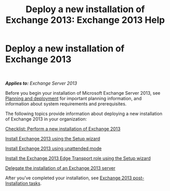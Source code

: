 ﻿---
title: 'Deploy a new installation of Exchange 2013: Exchange 2013 Help'
TOCTitle: Deploy a new installation of Exchange 2013
ms:assetid: 681835cf-79fe-4aa7-8a28-4a39944d0efc
ms:mtpsurl: https://technet.microsoft.com/en-us/library/Aa998619(v=EXCHG.150)
ms:contentKeyID: 49289285
ms.date: 05/13/2016
mtps_version: v=EXCHG.150
---

# Deploy a new installation of Exchange 2013

 

_**Applies to:** Exchange Server 2013_


Before you begin your installation of Microsoft Exchange Server 2013, see [Planning and deployment](planning-and-deployment-for-exchange-2013-installation-instructions.md) for important planning information, and information about system requirements and prerequisites.

The following topics provide information about deploying a new installation of Exchange 2013 in your organization:

[Checklist: Perform a new installation of Exchange 2013](checklist-perform-a-new-installation-of-exchange-2013-exchange-2013-help.md)

[Install Exchange 2013 using the Setup wizard](install-exchange-2013-using-the-setup-wizard-exchange-2013-help.md)

[Install Exchange 2013 using unattended mode](install-exchange-2013-using-unattended-mode-exchange-2013-help.md)

[Install the Exchange 2013 Edge Transport role using the Setup wizard](install-the-exchange-2013-edge-transport-role-using-the-setup-wizard-exchange-2013-help.md)

[Delegate the installation of an Exchange 2013 server](delegate-the-installation-of-an-exchange-2013-server-exchange-2013-help.md)

After you’ve completed your installation, see [Exchange 2013 post-Installation tasks](exchange-2013-post-installation-tasks-exchange-2013-help.md).


